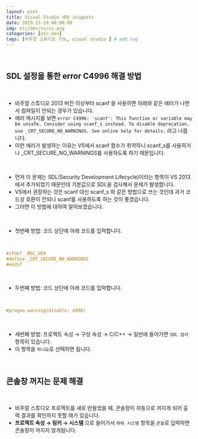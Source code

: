 ```yaml
---
layout: post
title: Visual Studio 세팅 snippets
date: 2019-11-19 00:00:00
img: etc/dev/vs/vs.png
categories: [etc-dev] 
tags: [비주얼 스튜디오 기능, visual studio ] # add tag
---
```


<br>

## **SDL 설정을 통한 error C4996 해결 방법**

<br>

- 비주얼 스튜디오 2013 버전 이상부터 scanf 을 사용하면 아래와 같은 에러가 나면서 컴파일이 안되는 경우가 있습니다.
- 에러 메시지를 보면 `error C4996: 'scanf': This function or variable may be unsafe. Consider using scanf_s instead. To disable deprecation, use _CRT_SECURE_NO_WARNINGS. See online help for details.` 라고 나옵니다.
- 이런 에러가 발생하는 이유는 VS에서 scanf 함수가 취약하니 scanf_s를 사용하거나 _CRT_SECURE_NO_WARNINGS를 사용하도록 하기 때문입니다.

<br>

- 먼저 이 문제는 SDL(Security Development Lifecycle)이라는 항목이 VS 2013에서 추가되었기 때문인데 기본값으로 SDL을 검사해서 문제가 발생합니다.
- VS에서 권장하는 것은 scanf 대신 scanf_s 와 같은 방법으로 쓰는 것인데 과거 코드상 호환이 안되니 scanf를 사용하도록 하는 것이 좋겠습니다.
- 그러면 이 방법에 대하여 알아보겠습니다.

<br>

- 첫번째 방법: 코드 상단에 아래 코드를 입력합니다.

<br>

```cpp
#ifdef _MSC_VER
#define _CRT_SECURE_NO_WARNINGS
#endif
```

<br>

- 두번째 방법: 코드 상단에 아래 코드를 입력합니다.

<br>

```cpp
#pragma warning(disable: 4996)
```

<br>

- 세번째 방법: 프로젝트 속성 → 구성 속성 → C/C++ → 일반에 들어가면 `SDL 검사` 항목이 있습니다.
- 이 항목을 `아니요`로 선택하면 됩니다.

<br>

## **콘솔창 꺼지는 문제 해결**

<br>

- 비주얼 스튜디오 프로젝트를 새로 만들었을 때, 콘솔창이 자동으로 꺼지게 되어 출력 결과를 확인하지 못할 때가 있습니다.
- **프로젝트 속성 → 링커 → 시스템** 으로 들어가서 `하위 시스템` 항목을 `콘솔`로 입력하면 콘솔창이 꺼지지 않게됩니다.
